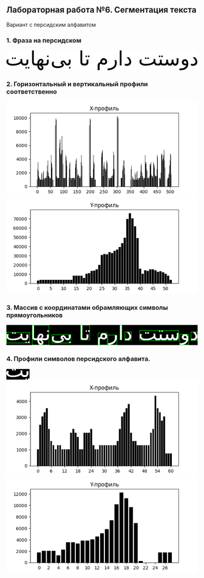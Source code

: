 ## Лабораторная работа №6. Сегментация текста 

Вариант с персидским алфавитом

### 1. Фраза на персидском
![romantic_phrase.bmp](romantic_phrase.bmp)

### 2. Горизонтальный и вертикальный профили соответственно
![line_profile_x.png](line_profile_x.png)![line_profile_y.png](line_profile_y.png)

### 3. Массив с координатами обрамляющих символы прямоугольников
![segmented_with_boxes.png](segmented_with_boxes.png)

### 4. Профили символов персидского алфавита.
![char_0.png](segments/char_0.png)
![char_0_x.png](segments/char_0_x.png)
![char_0_y.png](segments/char_0_y.png)
